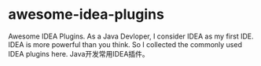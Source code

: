 # awesome-idea-plugins
Awesome IDEA Plugins. As a Java Devloper, I consider IDEA as my first IDE. IDEA is more powerful than you think. So I collected the commonly used IDEA plugins here.  Java开发常用IDEA插件。
